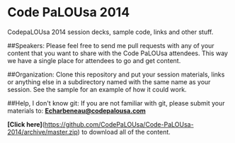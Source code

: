 Code PaLOUsa 2014
============

CodepaLOUsa 2014 session decks, sample code, links and other stuff.

##Speakers: 
Please feel free to send me pull requests with any of your content that you want to share with the Code PaLOUsa attendees.  This way we have a single place for attendees to go and get content.

##Organization: 
Clone this repository and put your session materials, links or anything else in a subdirectory named with the same name as your session.  See the sample for an example of how it could work.

##Help, I don't know git:
If you are not familiar with git, please submit your materials to: **Echarbeneau@codepalousa.com**

**[Click here]**(https://github.com/CodePaLOUsa/Code-PaLOUsa-2014/archive/master.zip) to download all of the content.